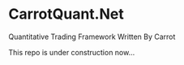 # CarrotQuant.Net
Quantitative Trading Framework Written By Carrot  

This repo is under construction now...  
